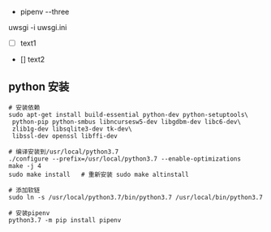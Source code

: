 

* pipenv --three

uwsgi -i uwsgi.ini


* [ ] text1
* [] text2


## python 安装

```shell
# 安装依赖
sudo apt-get install build-essential python-dev python-setuptools\
 python-pip python-smbus libncursesw5-dev libgdbm-dev libc6-dev\
 zlib1g-dev libsqlite3-dev tk-dev\
 libssl-dev openssl libffi-dev

# 编译安装到/usr/local/python3.7
./configure --prefix=/usr/local/python3.7 --enable-optimizations
make -j 4
sudo make install   # 重新安装 sudo make altinstall

# 添加软链
sudo ln -s /usr/local/python3.7/bin/python3.7 /usr/local/bin/python3.7

# 安装pipenv
python3.7 -m pip install pipenv
```
